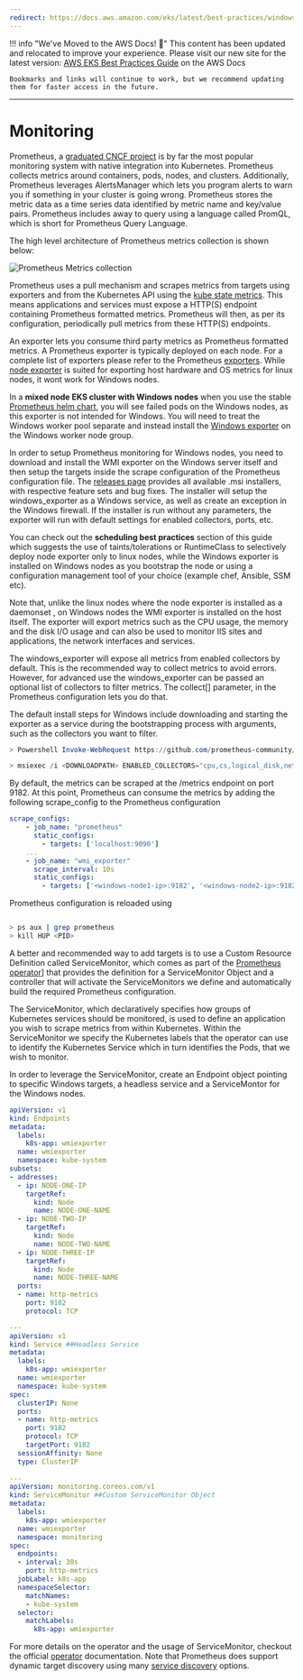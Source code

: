 ```yaml
---
redirect: https://docs.aws.amazon.com/eks/latest/best-practices/windows-monitoring.html
---
```



!!! info "We've Moved to the AWS Docs! 🚀"
    This content has been updated and relocated to improve your experience. 
    Please visit our new site for the latest version:
    [AWS EKS Best Practices Guide](https://docs.aws.amazon.com/eks/latest/best-practices/windows-monitoring.html) on the AWS Docs

    Bookmarks and links will continue to work, but we recommend updating them for faster access in the future.

---

# Monitoring

Prometheus, a [graduated CNCF project](https://www.cncf.io/projects/) is by far the most popular monitoring system with native integration into Kubernetes. Prometheus collects metrics around containers, pods, nodes, and clusters. Additionally, Prometheus leverages AlertsManager which lets you program alerts to warn you if something in your cluster is going wrong. Prometheus stores the metric data as a time series data identified by metric name and key/value pairs. Prometheus includes away to query using a language called PromQL, which is short for Prometheus Query Language. 

The high level architecture of Prometheus metrics collection is shown below:


![Prometheus Metrics collection](./images/prom.png)


Prometheus uses a pull mechanism and scrapes metrics from targets using exporters and from the Kubernetes API using the [kube state metrics](https://github.com/kubernetes/kube-state-metrics). This means applications and services must expose a HTTP(S) endpoint containing Prometheus formatted metrics. Prometheus will then, as per its configuration, periodically pull metrics from these HTTP(S) endpoints.

An exporter lets you consume third party metrics as Prometheus formatted metrics. A Prometheus exporter is typically deployed on each node. For a complete list of exporters please refer to the Prometheus [exporters](https://prometheus.io/docs/instrumenting/exporters/). While [node exporter](https://github.com/prometheus/node_exporter) is suited for exporting host hardware and OS metrics for linux nodes, it wont work for Windows nodes. 

In a **mixed node EKS cluster with Windows nodes** when you use the stable [Prometheus helm chart](https://github.com/prometheus-community/helm-charts), you will see failed pods on the Windows nodes, as this exporter is not intended for Windows. You will need to treat the Windows worker pool separate and instead install the [Windows exporter](https://github.com/prometheus-community/windows_exporter) on the Windows worker node group. 

In order to setup Prometheus monitoring for Windows nodes, you need to download and install the WMI exporter on the Windows server itself and then setup the targets inside the scrape configuration of the Prometheus configuration file.
The [releases page](https://github.com/prometheus-community/windows_exporter/releases) provides all available .msi installers, with respective feature sets and bug fixes. The installer will setup the windows_exporter as a Windows service, as well as create an exception in the Windows firewall. If the installer is run without any parameters, the exporter will run with default settings for enabled collectors, ports, etc.

You can check out the **scheduling best practices** section of this guide which suggests the use of taints/tolerations or RuntimeClass to selectively deploy node exporter only to linux nodes, while the Windows exporter is installed on Windows nodes as you bootstrap the node or using a configuration management tool of your choice (example chef, Ansible, SSM etc).

Note that, unlike the linux nodes where the node exporter is installed as a daemonset , on Windows nodes the WMI exporter is installed on the host itself. The exporter will export metrics such as the CPU usage, the memory and the disk I/O usage and can also be used to monitor IIS sites and applications, the network interfaces and services. 

The windows_exporter will expose all metrics from enabled collectors by default. This is the recommended way to collect metrics to avoid errors. However, for advanced use the windows_exporter can be passed an optional list of collectors to filter metrics. The collect[] parameter, in the Prometheus configuration lets you do that.

The default install steps for Windows include downloading and starting the exporter as a service during the bootstrapping process with arguments, such as the collectors you want to filter.

```powershell 
> Powershell Invoke-WebRequest https://github.com/prometheus-community/windows_exporter/releases/download/v0.13.0/windows_exporter-0.13.0-amd64.msi -OutFile <DOWNLOADPATH> 

> msiexec /i <DOWNLOADPATH> ENABLED_COLLECTORS="cpu,cs,logical_disk,net,os,system,container,memory"
```


By default, the metrics can be scraped at the /metrics endpoint on port 9182.
At this point, Prometheus can consume the metrics by adding the following scrape_config to the Prometheus configuration 

```yaml 
scrape_configs:
    - job_name: "prometheus"
      static_configs: 
        - targets: ['localhost:9090']
    ...
    - job_name: "wmi_exporter"
      scrape_interval: 10s
      static_configs: 
        - targets: ['<windows-node1-ip>:9182', '<windows-node2-ip>:9182', ...]
```

Prometheus configuration is reloaded using 

```bash 

> ps aux | grep prometheus
> kill HUP <PID> 

```

A better and recommended way to add targets is to use a  Custom Resource Definition called ServiceMonitor, which comes as part of the [Prometheus operator](https://github.com/prometheus-operator/kube-prometheus/releases)] that provides the definition for a ServiceMonitor Object and a controller that will activate the ServiceMonitors we define and automatically build the required Prometheus configuration. 

The ServiceMonitor, which declaratively specifies how groups of Kubernetes services should be monitored, is used to define an application you wish to scrape metrics from within Kubernetes. Within the ServiceMonitor we specify the Kubernetes labels that the operator can use to identify the Kubernetes Service which in turn identifies the Pods, that we wish to monitor. 

In order to leverage the ServiceMonitor, create an Endpoint object pointing to specific Windows targets, a headless service and a ServiceMontor for the Windows nodes.

```yaml
apiVersion: v1
kind: Endpoints
metadata:
  labels:
    k8s-app: wmiexporter
  name: wmiexporter
  namespace: kube-system
subsets:
- addresses:
  - ip: NODE-ONE-IP
    targetRef:
      kind: Node
      name: NODE-ONE-NAME
  - ip: NODE-TWO-IP
    targetRef:
      kind: Node
      name: NODE-TWO-NAME
  - ip: NODE-THREE-IP
    targetRef:
      kind: Node
      name: NODE-THREE-NAME
  ports:
  - name: http-metrics
    port: 9182
    protocol: TCP

---
apiVersion: v1
kind: Service ##Headless Service
metadata:
  labels:
    k8s-app: wmiexporter
  name: wmiexporter
  namespace: kube-system
spec:
  clusterIP: None
  ports:
  - name: http-metrics
    port: 9182
    protocol: TCP
    targetPort: 9182
  sessionAffinity: None
  type: ClusterIP
  
---
apiVersion: monitoring.coreos.com/v1
kind: ServiceMonitor ##Custom ServiceMonitor Object
metadata:
  labels:
    k8s-app: wmiexporter
  name: wmiexporter
  namespace: monitoring
spec:
  endpoints:
  - interval: 30s
    port: http-metrics
  jobLabel: k8s-app
  namespaceSelector:
    matchNames:
    - kube-system
  selector:
    matchLabels:
      k8s-app: wmiexporter
```

For more details on the operator and the usage of ServiceMonitor, checkout the official [operator](https://github.com/prometheus-operator/kube-prometheus) documentation. Note that Prometheus does support dynamic target discovery using many [service discovery](https://prometheus.io/blog/2015/06/01/advanced-service-discovery/) options.

